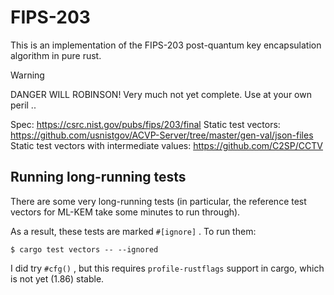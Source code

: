 # FIPS-203

This is an implementation of the FIPS-203 post-quantum key encapsulation algorithm in pure rust.

> [!WARNING]
> DANGER WILL ROBINSON! Very much not yet complete. Use at your own peril ..

Spec: https://csrc.nist.gov/pubs/fips/203/final
Static test vectors: https://github.com/usnistgov/ACVP-Server/tree/master/gen-val/json-files
Static test vectors with intermediate values: https://github.com/C2SP/CCTV

## Running long-running tests

There are some very long-running tests (in particular, the reference test vectors for ML-KEM take some minutes to run through).

As a result, these tests are marked `#[ignore]` . To run them:

```
$ cargo test vectors -- --ignored
```

I did try `#cfg()` , but this requires `profile-rustflags` support in cargo, which is not yet (1.86) stable.

